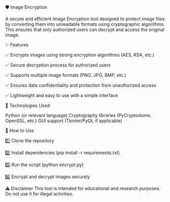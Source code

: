 🛡️ Image Encryption

A secure and efficient Image Encryption tool designed to protect image files by converting them into unreadable formats using cryptographic algorithms. This ensures that only authorized users can decrypt and access the original image.

✨ Features

✅ Encrypts images using strong encryption algorithms (AES, RSA, etc.)

✅ Secure decryption process for authorized users

✅ Supports multiple image formats (PNG, JPG, BMP, etc.)

✅ Ensures data confidentiality and protection from unauthorized access

✅ Lightweight and easy to use with a simple interface

📌 Technologies Used

Python (or relevant language)
Cryptography libraries (PyCryptodome, OpenSSL, etc.)
GUI support (Tkinter/PyQt, if applicable)

🚀 How to Use

1️⃣ Clone the repository

2️⃣ Install dependencies (pip install -r requirements.txt)

3️⃣ Run the script (python encrypt.py)

4️⃣ Encrypt and decrypt images securely

⚠️ Disclaimer
This tool is intended for educational and research purposes. Do not use it for illegal activities.
